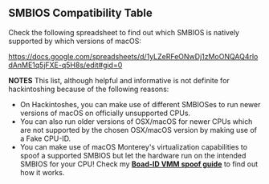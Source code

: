 ## SMBIOS Compatibility Table

Check the following spreadsheet to find out which SMBIOS is natively supported by which versions of macOS:

https://docs.google.com/spreadsheets/d/1yLZeRFeONwDj1zMoONQAQ4rlodAnME1q5jFXE-q5H8s/edit#gid=0

**NOTES**
This list, although helpful and informative is not definite for hackintoshing because of the following reasons:

- On Hackintoshes, you can make use of different SMBIOSes to run newer versions of macOS on officially unsupported CPUs.
- You can also run older versions of OSX/macOS for newer CPUs which are not supported by the chosen OSX/macOS version by making use of a Fake CPU-ID.
- You can make use of macOS Monterey's virtualization capabilities to spoof a supported SMBIOS but let the hardware run on the intended SMBIOS for your CPU! Check my [**Boad-ID VMM spoof guide**](https://github.com/5T33Z0/OC-Little-Translated/tree/main/09_Board-ID_VMM-Spoof) to find out how it works.
